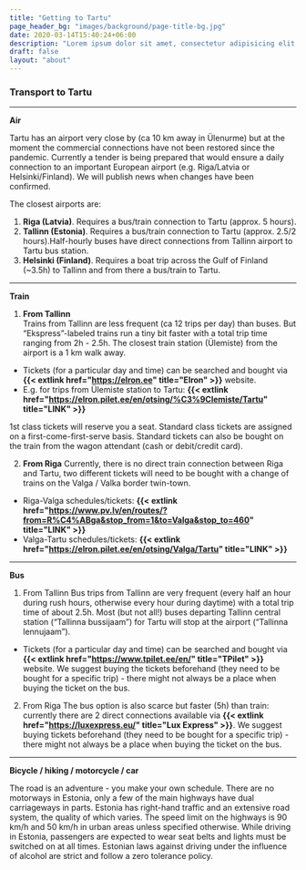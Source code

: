 ```yaml
---
title: "Getting to Tartu"
page_header_bg: "images/background/page-title-bg.jpg"
date: 2020-03-14T15:40:24+06:00
description: "Lorem ipsum dolor sit amet, consectetur adipisicing elit. Maiores, velit."
draft: false
layout: "about"
---
```


### Transport to Tartu

---

**Air**  

Tartu has an airport very close by (ca 10 km away in Ülenurme) but at the moment the commercial connections have not been restored since the pandemic. Currently a tender is being prepared that would ensure a daily connection to an important European airport (e.g. Riga/Latvia or Helsinki/Finland). We will publish news when changes have been confirmed. 

The closest airports are:
1) **Riga (Latvia)**. Requires a bus/train connection to Tartu (approx. 5 hours). 
2) **Tallinn (Estonia)**. Requires a bus/train connection to Tartu (approx. 2.5/2 hours).Half-hourly buses have direct connections from Tallinn airport to Tartu bus station. 
3) **Helsinki (Finland)**. Requires a boat trip across the Gulf of Finland (~3.5h) to Tallinn and from there a bus/train to Tartu.

---

**Train**
1) **From Tallinn**  
Trains from Tallinn are less frequent (ca 12 trips per day) than buses. But “Ekspress”-labeled trains run a tiny bit faster with a total trip time ranging from 2h - 2.5h. The closest train station (Ülemiste) from the airport is a 1 km walk away.  
- Tickets (for a particular day and time) can be searched and bought via **{{< extlink href="https://elron.ee" title="Elron" >}}** website. 
- E.g. for trips from Ülemiste station to Tartu: **{{< extlink href="https://elron.pilet.ee/en/otsing/%C3%9Clemiste/Tartu" title="LINK" >}}**  

1st class tickets will reserve you a seat. Standard class tickets are assigned on a first-come-first-serve basis. Standard tickets can also be bought on the train from the wagon attendant (cash or debit/credit card).

2) **From Riga**
Currently, there is no direct train connection between Riga and Tartu, two different tickets will need to be bought with a change of trains on the Valga / Valka border twin-town.  
- Riga-Valga schedules/tickets: **{{< extlink href="https://www.pv.lv/en/routes/?from=R%C4%ABga&stop_from=1&to=Valga&stop_to=460" title="LINK" >}}**  
- Valga-Tartu schedules/tickets: **{{< extlink href="https://elron.pilet.ee/en/otsing/Valga/Tartu" title="LINK" >}}**

---

**Bus**  

1) From Tallinn
Bus trips from Tallinn are very frequent (every half an hour during rush hours, otherwise every hour during daytime) with a total trip time of about 2.5h. Most (but not all!) buses departing Tallinn central station (“Tallinna bussijaam”) for Tartu will stop at the airport (“Tallinna lennujaam”). 
- Tickets (for a particular day and time) can be searched and bought via **{{< extlink href="https://www.tpilet.ee/en/" title="TPilet" >}}** website.
We suggest buying the tickets beforehand (they need to be bought for a specific trip) - there might not always be a place when buying the ticket on the bus.

2) From Riga
The bus option is also scarce but faster (5h) than train: currently there are 2 direct connections available via **{{< extlink href="https://luxexpress.eu/" title="Lux Express" >}}**.
We suggest buying tickets beforehand (they need to be bought for a specific trip) - there might not always be a place when buying the ticket on the bus.

---

**Bicycle / hiking / motorcycle / car**  

The road is an adventure - you make your own schedule. There are no motorways in Estonia, only a few of the main highways have dual carriageways in parts. Estonia has right-hand traffic and an extensive road system, the quality of which varies. The speed limit on the highways is 90 km/h and 50 km/h in urban areas unless specified otherwise. While driving in Estonia, passengers are expected to wear seat belts and lights must be switched on at all times. Estonian laws against driving under the influence of alcohol are strict and follow a zero tolerance policy.
